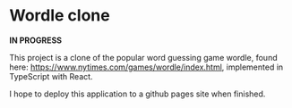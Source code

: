 # Wordle clone 
**IN PROGRESS**

This project is a clone of the popular word guessing game wordle, found here: https://www.nytimes.com/games/wordle/index.html, implemented in TypeScript with React.

I hope to deploy this application to a github pages site when finished.
